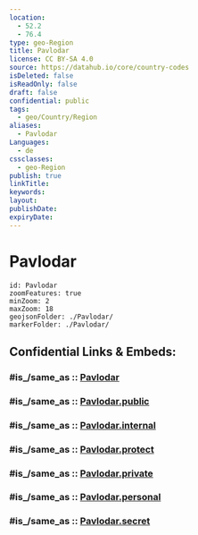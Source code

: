 ```yaml
---
location:
  - 52.2
  - 76.4
type: geo-Region
title: Pavlodar
license: CC BY-SA 4.0
source: https://datahub.io/core/country-codes
isDeleted: false
isReadOnly: false
draft: false
confidential: public
tags:
  - geo/Country/Region
aliases:
  - Pavlodar
Languages:
  - de
cssclasses:
  - geo-Region
publish: true
linkTitle:
keywords:
layout:
publishDate:
expiryDate:
---
```


# Pavlodar

```leaflet
id: Pavlodar
zoomFeatures: true 
minZoom: 2 
maxZoom: 18
geojsonFolder: ./Pavlodar/
markerFolder: ./Pavlodar/
```


## Confidential Links & Embeds: 

### #is_/same_as :: [Pavlodar](/_Standards/Earth/Continent/Asia/Asia~Central/Kazakhstan/Counties/Pavlodar.md) 

### #is_/same_as :: [Pavlodar.public](/_public/Earth/Continent/Asia/Asia~Central/Kazakhstan/Counties/Pavlodar.public.md) 

### #is_/same_as :: [Pavlodar.internal](/_internal/Earth/Continent/Asia/Asia~Central/Kazakhstan/Counties/Pavlodar.internal.md) 

### #is_/same_as :: [Pavlodar.protect](/_protect/Earth/Continent/Asia/Asia~Central/Kazakhstan/Counties/Pavlodar.protect.md) 

### #is_/same_as :: [Pavlodar.private](/_private/Earth/Continent/Asia/Asia~Central/Kazakhstan/Counties/Pavlodar.private.md) 

### #is_/same_as :: [Pavlodar.personal](/_personal/Earth/Continent/Asia/Asia~Central/Kazakhstan/Counties/Pavlodar.personal.md) 

### #is_/same_as :: [Pavlodar.secret](/_secret/Earth/Continent/Asia/Asia~Central/Kazakhstan/Counties/Pavlodar.secret.md)

